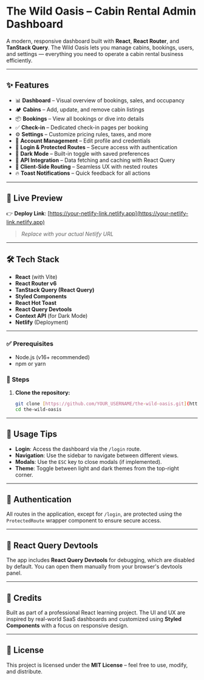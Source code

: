 # The Wild Oasis – Cabin Rental Admin Dashboard

A modern, responsive dashboard built with **React**, **React Router**, and **TanStack Query**. The Wild Oasis lets you manage cabins, bookings, users, and settings — everything you need to operate a cabin rental business efficiently.

---

## ✨ Features

- 📊 **Dashboard** – Visual overview of bookings, sales, and occupancy
- 🏕️ **Cabins** – Add, update, and remove cabin listings
- 📦 **Bookings** – View all bookings or dive into details
- ✅ **Check-in** – Dedicated check-in pages per booking
- ⚙️ **Settings** – Customize pricing rules, taxes, and more
- 👤 **Account Management** – Edit profile and credentials
- 🔐 **Login & Protected Routes** – Secure access with authentication
- 🌙 **Dark Mode** – Built-in toggle with saved preferences
- 📡 **API Integration** – Data fetching and caching with React Query
- 🔁 **Client-Side Routing** – Seamless UX with nested routes
- 🔥 **Toast Notifications** – Quick feedback for all actions

---

## 🚀 Live Preview

👉 **Deploy Link**: [https://your-netlify-link.netlify.app](https://your-netlify-link.netlify.app)

> _Replace with your actual Netlify URL_

---

## 🛠️ Tech Stack

- **React** (with Vite)
- **React Router v6**
- **TanStack Query (React Query)**
- **Styled Components**
- **React Hot Toast**
- **React Query Devtools**
- **Context API** (for Dark Mode)
- **Netlify** (Deployment)

---

### ✅ Prerequisites

- Node.js (v16+ recommended)
- npm or yarn

### 🔧 Steps

1.  **Clone the repository:**

    ```bash
    git clone [https://github.com/YOUR_USERNAME/the-wild-oasis.git](https://github.com/YOUR_USERNAME/the-wild-oasis.git)
    cd the-wild-oasis
    ```

---

## 🧠 Usage Tips

- **Login**: Access the dashboard via the `/login` route.
- **Navigation**: Use the sidebar to navigate between different views.
- **Modals**: Use the `ESC` key to close modals (if implemented).
- **Theme**: Toggle between light and dark themes from the top-right corner.

---

## 🔐 Authentication

All routes in the application, except for `/login`, are protected using the `ProtectedRoute` wrapper component to ensure secure access.

---

## 🧪 React Query Devtools

The app includes **React Query Devtools** for debugging, which are disabled by default. You can open them manually from your browser's devtools panel.

---

## 🙏 Credits

Built as part of a professional React learning project. The UI and UX are inspired by real-world SaaS dashboards and customized using **Styled Components** with a focus on responsive design.

---

## 📄 License

This project is licensed under the **MIT License** – feel free to use, modify, and distribute.
